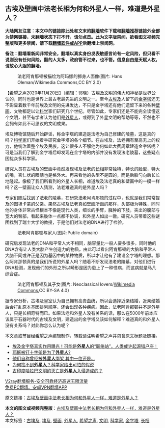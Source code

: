  <h2>古埃及壁画中法老长相为何和外星人一样，难道是外星人？</h2> <p class="notice"><b>大陆网友注意：本文中的链接除此处和文末的<a href="https://github.com/bannedbook/fanqiang" >翻墙</a>软件下载和<a href="https://github.com/killgcd/justmysocks/blob/master/README.md">翻墙推荐</a>链接外全部为禁网链接，未翻墙状态下打不开，请勿点击。此为文字版禁闻，欲看图文视频完整版和更多禁闻，请下载<a href="https://github.com/bannedbook/fanqiang">翻墙软件或APP</a>后翻墙上禁闻网。</p><p>备注：翻墙看新闻非常安全，翻墙以真实身份发表敏感言论有一定风险，但只看不说则没有任何风险，翻的人太多，政府管不过来，也不管。信息自由是天赋人权，请放心大胆的翻墙。</b></p>  <div class="entry"> <figure><figcaption>法老阿肯那顿被描绘为阿玛娜的狮身人面像(图片: Hans Oleman/Wikimedia Commons,CC BY 2.0）</figcaption></figure> <p>【<span class='wp_keywordlink_affiliate'><a href="https://www.soundofhope.org" title="希望之声" target="_blank">希望之声</a></span>2020年11月20日】（编辑：郭晓）古<a href="https://www.bannedbook.org/bnews/tag/%e5%9f%83%e5%8f%8a/" class="st_tag internal_tag" rel="tag" title="标签 埃及 下的日志">埃及</a><a href="https://www.bannedbook.org/bnews/tag/%E6%96%87%E6%98%8E/" class="st_tag internal_tag" rel="tag" title="标签 文明 下的日志">文明</a>的伟大和神秘是世界公认的，同时也是世界上最古老最先进的文明之一。至今<a href="https://www.bannedbook.org/bnews/tag/%e5%8f%a4%e5%9f%83%e5%8f%8a/" class="st_tag internal_tag" rel="tag" title="标签 古埃及 下的日志">古埃及</a>人留下的<a href="https://www.bannedbook.org/bnews/tag/%e9%87%91%e5%ad%97%e5%a1%94/" class="st_tag internal_tag" rel="tag" title="标签 金字塔 下的日志">金字塔</a>还无不彰显着数千年前埃及文明的先进发达，不只是金字塔还有他们遗留下来的各种<a href="https://www.bannedbook.org/bnews/tag/%e5%a3%81%e7%94%bb/" class="st_tag internal_tag" rel="tag" title="标签 壁画 下的日志">壁画</a>、文物都足以让<span class='wp_keywordlink'><a href="https://www.bannedbook.org/forum11/topic309.html" title="禁片：“科学”的棍子" target="_blank">科学</a></span>家们研究几个世纪。尽管如此，专家们还是不能完全读懂这个文明，甚至有学者认为他们是<a href="https://www.bannedbook.org/bnews/tag/%e5%a4%96%e6%98%9f%e4%ba%ba/" class="st_tag internal_tag" rel="tag" title="标签 外星人 下的日志">外星人</a>，或得到了外星文明的帮助等等，不然也不会拥有如此不可思议的文明成果。</p> <p></p>  <p>埃及博物馆随后开始辟谣，称金字塔的建造是法老为自己修建的陵墓，这是真的吗？<a href="https://www.bannedbook.org/bnews/tag/%e7%a7%91%e5%ad%a6%e5%ae%b6/" class="st_tag internal_tag" rel="tag" title="标签 科学家 下的日志">科学家</a>们开始着手研究金字塔的各个细节。在古埃及，法老拥有至高无上的权力，他统治着整个埃及民族，这让很多人不解他为何如此大费周章建造金字塔呢？可是当我们了解到金字塔后却发现在金字塔的内部并没有发现法老陵墓，这些疑点困扰众多科学家。</p> <p>研究人员在古埃及的壁画中竟然发现埃及法老的<a href="https://www.bannedbook.org/bnews/tag/%E9%95%BF%E7%9B%B8/" class="st_tag internal_tag" rel="tag" title="标签 长相 下的日志">长相</a>非常独特，特长的脸型，特大的嘴，杏仁状的眼睛也是格外大。再来看他的头型不是圆的，而是后脑勺向后长长地隆起。像极了我们所看到的外星人长相，难道埃及法老真的和壁画中的一模一样吗？这一壁画让众人猜测，法老难道真的是外星人吗？</p>  <p>专家们随后找到了法老的陵墓，在研究法老阿肯那顿的过程中，也就是我们常常提及的图坦卡蒙的父亲。果然古埃及法老真如壁画所画的那样，头部极为特殊，同时他的身体非常古怪根本不像是现代人类，细长的手臂，臃肿的下肢，突出的腹部与宽大的臀部，看起来肢体一点都不协调，和外星人如出一辙。研究人员带着这些谜团找到了瑞士大学的教授，于是他们对法老的DNA进行了检验。</p> <figure><figcaption>法老阿肯那顿与家人(图片:Public domain）</figcaption></figure> <p>研究后发现法老的DNA和平常人大不相同，脑容量比一般人要多很多，同时他的DNA含有让人类大脑产生创造力的物质。由此可以看出阿肯那顿的大脑和平常人大脑不同或许正是因为基因中的某种物质，所以才让他有了建设金字塔的理想。那么阿肯那顿真的是我们所说的外星人吗？随着不断发现法老的陵墓，对他们进行DNA检测，发现他们的外形之所以畸形是因为患上了一种怪病，而这病就是马凡综合症。</p>  <figure><figcaption>法老阿肯那顿及其子女(图片: Neoclassical lovers/<a target="_blank" href="https://en.wikipedia.org/wiki/Akhenaten#/media/File:Akhenaten,_Nefertiti_and_their_children.jpg">Wikimedia Commons</a>,CC BY-SA 4.0）</figcaption></figure> <p>据专家分析，古埃及皇室认为自己拥有高贵血统，所以会选择近亲结婚，近亲结婚后会打乱原本基因排列顺序，还会出现各种疾病。因此，法老阿肯那顿并不是外星人，只是长相奇特而已。如果法老和外星人没有关系的话，那么在5000年前本应该属于石器时代的古埃及文明，建造出的金字塔又该如何解释？难道真的和外星人没有关系吗？对此你怎么认为呢？</p> <p>本文章或节目经<a href="https://www.bannedbook.org/bnews/tag/%e5%b8%8c%e6%9c%9b%e4%b9%8b%e5%a3%b0/" class="st_tag internal_tag" rel="tag" title="标签 希望之声 下的日志">希望之声</a>编辑制作，转载请注明希望之声并包含原文标题及链接。</p>  <ul class='op-related-articles' title='相关阅读'> <li><a href='https://www.bannedbook.org/bnews/bannedvideo/20201120/1434211.html' target='_blank'>埃及金字塔真实作用曝光！可能是<b>外星人</b>的“联络站”，人类或许起源猎户座！</a></li> <li><a href='https://www.bannedbook.org/bnews/comments/20201117/1432219.html' target='_blank'>耶稣被钉十字架是为了<b>外星人</b>?</a></li> <li><a href='https://www.bannedbook.org/bnews/cnnews/20201116/1432004.html' target='_blank'>他们自称曾经被<b>外星人</b>绑架 其中一位还是…</a></li> <li><a href='https://www.bannedbook.org/bnews/comments/20201116/1431633.html' target='_blank'>为何找不到<b>外星人</b>？科学家给出可怕的假说</a></li> <li><a href='https://www.bannedbook.org/bnews/comments/20201114/1430815.html' target='_blank'>古印度哈拉巴文明的灭亡是<b>外星人</b>入侵造成的？</a></li> </ul> <p class="texttj"> <a href="https://www.bannedbook.org/forum23/topic22702.html" target="_blank">V2ray翻墙服务-安全可靠经济高速无限流量</a><br/> <a href="https://github.com/bannedbook/fanqiang/wiki/%E7%A6%81%E9%97%BB%E7%BD%91%E5%AE%89%E5%8D%93%E7%BF%BB%E5%A2%99%E6%96%B0%E9%97%BBAPP" target="_blank">免费PC翻墙、安卓VPN翻墙APP</a></p><p>原文链接：<a class="src_link"  href="https://www.soundofhope.org/post/443680" target="_blank">古埃及壁画中法老长相为何和外星人一样，难道是外星人？</a></p><a name='sharetosocial'></a>       <div><b>本文的图文或视频完整版</b>：<a href='https://www.bannedbook.org/bnews/comments/20201120/1434328.html'>古埃及壁画中法老长相为何和外星人一样，难道是外星人？</a></div>  </div><!--END ENTRY--> <div class="postfooter"> <div>本文标签：<a href="https://www.bannedbook.org/bnews/tag/%e5%8f%a4%e5%9f%83%e5%8f%8a/" rel="tag">古埃及</a>, <a href="https://www.bannedbook.org/bnews/tag/%e5%9f%83%e5%8f%8a/" rel="tag">埃及</a>, <a href="https://www.bannedbook.org/bnews/tag/%e5%a3%81%e7%94%bb/" rel="tag">壁画</a>, <a href="https://www.bannedbook.org/bnews/tag/%e5%a4%96%e6%98%9f%e4%ba%ba/" rel="tag">外星人</a>, <a href="https://www.bannedbook.org/bnews/tag/%e5%b8%8c%e6%9c%9b%e4%b9%8b%e5%a3%b0/" rel="tag">希望之声</a>, <a href="https://www.bannedbook.org/bnews/tag/%E6%96%87%E6%98%8E/" rel="tag">文明</a>, <a href="https://www.bannedbook.org/bnews/tag/%e7%a7%91%e5%ad%a6%e5%ae%b6/" rel="tag">科学家</a>, <a href="https://www.bannedbook.org/bnews/tag/%e9%87%91%e5%ad%97%e5%a1%94/" rel="tag">金字塔</a>, <a href="https://www.bannedbook.org/bnews/tag/%E9%95%BF%E7%9B%B8/" rel="tag">长相</a></div>  </div><!--END POSTFOOTER--> 